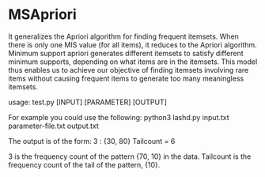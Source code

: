 # MSApriori
It generalizes the Apriori algorithm for finding frequent itemsets. When there is only one MIS value (for all items), it reduces to the Apriori algorithm.
Minimum support apriori generates different itemsets to satisfy different minimum supports, depending on what items are in the itemsets. 
This model thus enables us to achieve our objective of finding itemsets involving rare items without causing frequent items to generate too many meaningless itemsets.


usage: test.py [INPUT] [PARAMETER] [OUTPUT]

For example you could use the following: python3 lashd.py input.txt parameter-file.txt output.txt

The output is of the form:
  3 : {30, 80}
Tailcount = 6
 
3 is the frequency count of the pattern {70, 10} in the data. Tailcount is the frequency count of the tail of the pattern, {10}.
